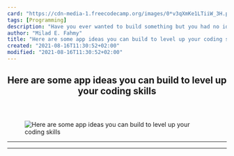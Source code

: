 ```yaml
---
card: "https://cdn-media-1.freecodecamp.org/images/0*v3qXmKe1LTiiW_3H.png"
tags: [Programming]
description: "Have you ever wanted to build something but you had no idea w"
author: "Milad E. Fahmy"
title: "Here are some app ideas you can build to level up your coding skills"
created: "2021-08-16T11:30:52+02:00"
modified: "2021-08-16T11:30:52+02:00"
---
```

<div class="site-wrapper">
<main id="site-main" class="site-main outer">
<div class="inner">
<article class="post-full post tag-programming tag-technology tag-learning-to-code tag-web-development tag-coding ">
<header class="post-full-header">
<h1 class="post-full-title">Here are some app ideas you can build to level up your coding skills</h1>
</header>
<figure class="post-full-image">
<picture>
<source media="(max-width: 700px)" sizes="1px" srcset="data:image/gif;base64,R0lGODlhAQABAIAAAAAAAP///yH5BAEAAAAALAAAAAABAAEAAAIBRAA7 1w">
<source media="(min-width: 701px)" sizes="(max-width: 800px) 400px,
(max-width: 1170px) 700px,
1400px" srcset="https://cdn-media-1.freecodecamp.org/images/0*v3qXmKe1LTiiW_3H.png 300w,
https://cdn-media-1.freecodecamp.org/images/0*v3qXmKe1LTiiW_3H.png 600w,
https://cdn-media-1.freecodecamp.org/images/0*v3qXmKe1LTiiW_3H.png 1000w,
https://cdn-media-1.freecodecamp.org/images/0*v3qXmKe1LTiiW_3H.png 2000w">
<img onerror="this.style.display='none'" src="https://cdn-media-1.freecodecamp.org/images/0*v3qXmKe1LTiiW_3H.png" alt="Here are some app ideas you can build to level up your coding skills">
</picture>
</figure>
<section class="post-full-content">
<div class="post-content">
</div>
<hr>
<hr>
</section>
</article>
</div>
</main>
</div>
<!-- Google Tag Manager (noscript) -->
<!-- End Google Tag Manager (noscript) -->
